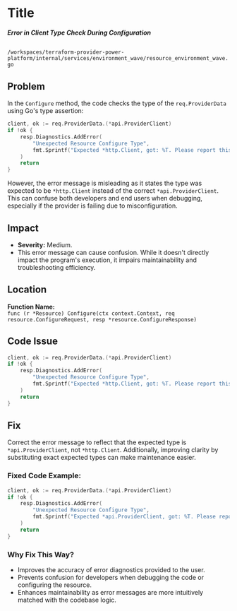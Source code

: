 # Title

***Error in Client Type Check During Configuration***

##

`/workspaces/terraform-provider-power-platform/internal/services/environment_wave/resource_environment_wave.go`

## Problem

In the `Configure` method, the code checks the type of the `req.ProviderData` using Go's type assertion:

```go
client, ok := req.ProviderData.(*api.ProviderClient)
if !ok {
    resp.Diagnostics.AddError(
        "Unexpected Resource Configure Type",
        fmt.Sprintf("Expected *http.Client, got: %T. Please report this issue to the provider developers.", req.ProviderData),
    )
    return
}
```

However, the error message is misleading as it states the type was expected to be `*http.Client` instead of the correct `*api.ProviderClient`. This can confuse both developers and end users when debugging, especially if the provider is failing due to misconfiguration.

## Impact

- **Severity:** Medium.
- This error message can cause confusion. While it doesn't directly impact the program's execution, it impairs maintainability and troubleshooting efficiency.

## Location

**Function Name:**  
`func (r *Resource) Configure(ctx context.Context, req resource.ConfigureRequest, resp *resource.ConfigureResponse)`

## Code Issue

```go
client, ok := req.ProviderData.(*api.ProviderClient)
if !ok {
    resp.Diagnostics.AddError(
        "Unexpected Resource Configure Type",
        fmt.Sprintf("Expected *http.Client, got: %T. Please report this issue to the provider developers.", req.ProviderData),
    )
    return
}
```

## Fix

Correct the error message to reflect that the expected type is `*api.ProviderClient`, not `*http.Client`. Additionally, improving clarity by substituting exact expected types can make maintenance easier.

### Fixed Code Example:

```go
client, ok := req.ProviderData.(*api.ProviderClient)
if !ok {
    resp.Diagnostics.AddError(
        "Unexpected Resource Configure Type",
        fmt.Sprintf("Expected *api.ProviderClient, got: %T. Please report this issue to the provider developers.", req.ProviderData),
    )
    return
}
```

### Why Fix This Way?
- Improves the accuracy of error diagnostics provided to the user.
- Prevents confusion for developers when debugging the code or configuring the resource.
- Enhances maintainability as error messages are more intuitively matched with the codebase logic.